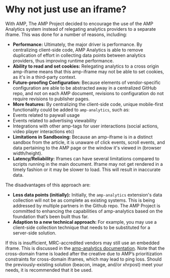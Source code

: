 # Why not just use an iframe?

With AMP, The AMP Project decided to encourage the use of the AMP Analytics system instead of relegating analytics providers to a separate iframe.  This was done for a number of reasons, including:
* **Performance:** Ultimately, the major driver is performance.  By centralizing client-side code, AMP Analytics is able to remove duplication of effort in collecting data points between analytics providers, thus improving runtime performance.
* **Ability to read and set cookies:** Relegating analytics to a cross origin amp-iframe means that this amp-iframe may not be able to set cookies, as it's in a third-party context.
* **Future-proofing Configuration:** Because elements of vendor-specific configuration are able to be abstracted away in a centralized GitHub repo, and not on each AMP document, revisions to configuration do not require revisions to publisher pages.
* **More features:** By centralizing the client-side code, unique mobile-first functionality could be added to `amp-analytics`, such as:
 * Events related to paywall usage
 * Events related to advertising viewability
 * Integrations with other amp-tags for user interactions (social actions, video player interactions etc)
* **Limitations in Sandboxing:** Because an amp-iframe is in a distinct sandbox from the article, it is unaware of click events, scroll events, and data pertaining to the AMP page or the window it's viewed in (browser width/height).
* **Latency/Reliability:** Iframes can have several limitations compared to scripts running in the main document. Iframe may not get rendered in a timely fashion or it may be slower to load. This will result in inaccurate data.

The disadvantages of this approach are:
* **Less data points (initially):** Initially, the `amp-analytics` extension's data collection will not be as complete as existing systems. This is being addressed by multiple partners in the Github repo. The AMP Project is committed to enhancing the capabilities of amp-analytics based on the foundation that’s been built thus far.
* **Adaption to a new technical approach:** For example, you may use a client-side collection technique that needs to be substituted for a server-side solution.

If this is insufficient, MRC-accredited vendors may still use an embedded iframe. This is discussed in the [amp-analytics documentation](amp-analytics.md). Note that the cross-domain frame is loaded after the creative due to AMP’s prioritization constraints for cross-domain iframes, which may lead to ping loss. Should the previously-existing solution (beacon, image, and/or xhrpost) meet your needs, it is recommended that it be used.

